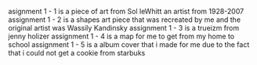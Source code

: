 asignment 1 - 1 is a piece of art from Sol leWhitt an artist from 1928-2007
assignment 1 - 2 is a shapes art piece that was recreated by me and the original artist was Wassily Kandinsky 
assignment 1 - 3 is a trueizm from jenny holizer 
assignment 1 - 4 is a map for me to get from my home to school
assignment 1 - 5 is a album cover that i made for me due to the fact that i could not get a cookie from starbuks
